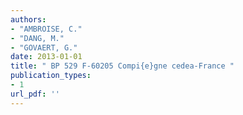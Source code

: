 ```yaml
---
authors: 
- "AMBROISE, C."
- "DANG, M."
- "GOVAERT, G."
date: 2013-01-01
title: " BP 529 F-60205 Compi{e}gne cedea-France "
publication_types:
- 1
url_pdf: ''
---
```

